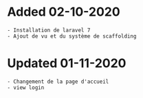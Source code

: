 # Added 02-10-2020
    - Installation de laravel 7
    - Ajout de vu et du système de scaffolding 

# Updated 01-11-2020 
    - Changement de la page d'accueil 
    - view login 